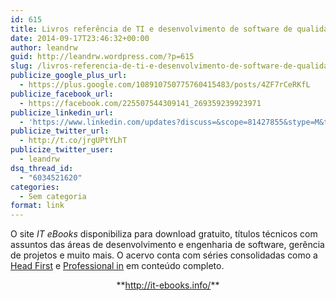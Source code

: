 ```yaml
---
id: 615
title: Livros referência de TI e desenvolvimento de software de qualidade com download gratuito!
date: 2014-09-17T23:46:32+00:00
author: leandrw
guid: http://leandrw.wordpress.com/?p=615
slug: /livros-referencia-de-ti-e-desenvolvimento-de-software-de-qualidade-com-download-gratuito/
publicize_google_plus_url:
  - https://plus.google.com/108910750775760415483/posts/4ZF7rCeRKfL
publicize_facebook_url:
  - https://facebook.com/225507544309141_269359239923971
publicize_linkedin_url:
  - 'https://www.linkedin.com/updates?discuss=&scope=81427855&stype=M&topic=5918198206725902336&type=U&a=pk89'
publicize_twitter_url:
  - http://t.co/jrgUPtYLhT
publicize_twitter_user:
  - leandrw
dsq_thread_id:
  - "6034521620"
categories:
  - Sem categoria
format: link
---
```

O site *IT eBooks* disponibiliza para download gratuito, títulos técnicos com assuntos das áreas de desenvolvimento e engenharia de software, gerência de projetos e muito mais. O acervo conta com séries consolidadas como a <a title="http://it-ebooks-search.info/search?q=head first" href="http://it-ebooks-search.info/search?q=head first" target="_blank">Head First</a> e <a title="http://it-ebooks-search.info/search?q=professional&amp;type=google" href="http://it-ebooks-search.info/search?q=professional&amp;type=google" target="_blank">Professional in</a> em conteúdo completo.
<p style="text-align:center;">**<a title="http://it-ebooks.info/" href="http://it-ebooks.info/" target="_blank">http://it-ebooks.info/</a>**</p>
